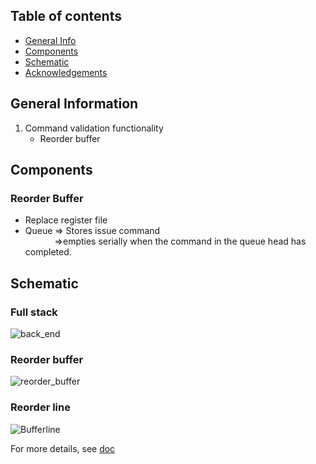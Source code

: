 

## Table of contents
* [General Info](#general-information)
* [Components](#components)
* [Schematic](#schematic)
* [Acknowledgements](#acknowledgements)


## General Information
1. Command validation functionality
      * Reorder buffer







## Components
### Reorder Buffer
* Replace register file
* Queue => Stores issue command <br>
      &emsp; &emsp; &ensp;  =>empties serially when the command in the queue head has completed. 





## Schematic
### Full stack
![back_end](https://user-images.githubusercontent.com/22920222/155844736-1091d569-3d03-4e67-81ec-c91e22f40822.png)

### Reorder buffer
![reorder_buffer](https://user-images.githubusercontent.com/22920222/155845165-60167119-732f-424c-9de9-57601f2dccb0.png)

### Reorder line 
![Bufferline](https://user-images.githubusercontent.com/22920222/155845331-34945ad4-b2ee-4338-a060-95a9ab601fe9.png)

For more details, see [doc](https://github.com/z1skgr/Tomasulo-BASED-processor/tree/main/3/docs/schematics)


